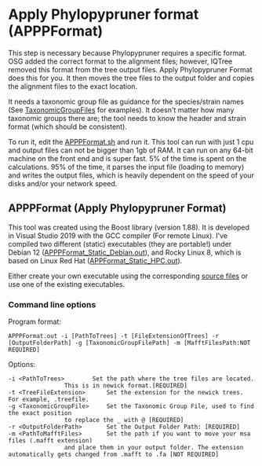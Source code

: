 # Apply Phylopypruner format (APPPFormat)
This step is necessary because Phylopypruner requires a specific format.
OSG added the correct format to the alignment files; however, IQTree removed this format from the tree output files. Apply Phylopypruner Format does this for you.
It then moves the tree files to the output folder and copies the alignment files to the exact location.

It needs a taxonomic group file as guidance for the species/strain names (See [TaxonomicGroupFiles](https://github.com/mjbieren/ApplyPPPFormat/tree/main/TaxonomicGroupFiles) for examples). It doesn't matter how many taxonomic groups there are; the tool needs to know the header and strain format (which should be consistent).

To run it, edit the [APPPFormat.sh](https://github.com/mjbieren/ApplyPPPFormat/blob/main/APPPFormat.sh) and run it.
This tool can run with just 1 cpu and output files can not be bigger than 1gb of RAM. It can run on any 64-bit machine on the front end and is super fast. 5% of the time is spent on the calculations. 95% of the time, it parses the input file (loading to memory) and writes the output files, which is heavily dependent on the speed of your disks and/or your network speed.

## APPPFormat (Apply Phylopypruner Format)
This tool was created using the Boost library (version 1.88). It is developed in Visual Studio 2019 with the GCC compiler (For remote Linux). I've compiled two different (static) executables (they are portable!) under Debian 12 ([APPPFormat_Static_Debian.out](https://github.com/mjbieren/ApplyPPPFormat/blob/main/Sources/Executables/APPPFormat_Static_Debian.out)), and Rocky Linux 8, which is based on Linux Red Hat ([APPFormat_Static_HPC.out](https://github.com/mjbieren/ApplyPPPFormat/blob/main/Sources/Executables/APPPFormat_Static_HPC.out)).

Either create your own executable using the corresponding [source files](https://github.com/mjbieren/ApplyPPPFormat/tree/main/Sources/main) or use one of the existing executables.

### Command line options
Program format:
```
APPPFormat.out -i [PathToTrees] -t [FileExtensionOfTrees] -r [OutputFolderPath] -g [TaxonomicGroupFilePath] -m [MafftFilesPath:NOT REQUIRED]
```
Options:
```
-i <PathToTrees>		Set the path where the tree files are located. 
				This is in newick format.[REQUIRED]
-t <TreeFileExtension>		Set the extension for the newick trees. For example, .treefile.
-g <TaxonomicGroupFile>		Set the Taxonomic Group File, used to find the exact position 
				to replace the _ with @ [REQUIRED]
-r <OutputFolderPath>		Set the Output Folder Path: [REQUIRED]
-m <PathToMafftFiles>		Set the path if you want to move your msa files (.mafft extension)
				and place them in your output folder. The extension automatically gets changed from .mafft to .fa [NOT REQUIRED]
```
